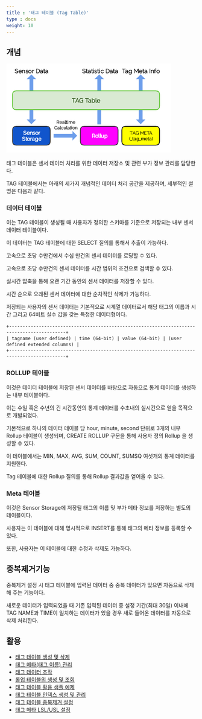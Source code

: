 ```yaml
---
title : '태그 테이블 (Tag Table)'
type : docs
weight: 10
---
```


## 개념

![tag](../tag.png)

태그 테이블은 센서 데이터 처리를 위한 데이터 저장소 및 관련 부가 정보 관리를 담당한다.

TAG 테이블에서는 아래의 세가지 개념적인 데이터 처리 공간을 제공하며, 세부적인 설명은 다음과 같다.

### 데이터 테이블

이는 TAG 테이블이 생성될 때 사용자가 정의한 스키마를 기준으로 저장되는 내부 센서 데이터 테이블이다.

이 데이터는 TAG 테이블에 대한 SELECT 질의를 통해서 추출이 가능하다.

고속으로 초당 수만건에서 수십 만건의 센서 데이터를 로딩할 수 있다.

고속으로 초당 수만건의 센서 데이터를 시간 범위의 조건으로 검색할 수 있다.

실시간 압축을 통해 오랜 기간 동안의 센서 데이터를 저장할 수 있다.

시간 순으로 오래된 센서 데이터에 대한 순차적인 삭제가 가능하다.

저장되는 사용자의 센서 데이터는 기본적으로 시계열 데이터로서 해당 태그의 이름과 시간 그리고 64비트 실수 값을 갖는 특정한 데이터형이다.

```
+-------------------------------------------------------------------------------------------+
| tagname (user defined) | time (64-bit) | value (64-bit) | (user defined extended columns) |
+-------------------------------------------------------------------------------------------+
```

### ROLLUP 테이블

이것은 데이터 테이블에 저장된 센서 데이터를 바탕으로 자동으로 통계 데이터를 생성하는 내부 테이블이다.

이는 수일 혹은 수년의 긴 시간동안의 통계 데이터를 수초내의 실시간으로 얻을 목적으로 개발되었다.

기본적으로 하나의 데이터 테이블 당 hour, minute, second 단위로 3개의 내부 Rollup 테이블이 생성되며, CREATE ROLLUP 구문을 통해 사용자 정의 Rollup 을 생성할 수 있다.

이 테이블에서는 MIN, MAX, AVG, SUM, COUNT, SUMSQ  여섯개의 통계 데이터를 지원한다.

Tag 테이블에 대한 Rollup 질의를 통해 Rollup 결과값을 얻어올 수 있다.

### Meta 테이블

이것은 Sensor Storage에 저장될 태그의 이름 및 부가 메타 정보를 저장하는 별도의 테이블이다.

사용자는 이 테이블에 대해 명시적으로 INSERT를 통해 태그의 메타 정보를 등록할 수 있다.

또한, 사용자는 이 테이블에 대한 수정과 삭제도 가능하다.

## 중복제거기능

중복제거 설정 시 태그 테이블에 입력된 데이터 중 중복 데이터가 있으면 자동으로 삭제해 주는 기능이다.

새로운 데이터가 입력되었을 때 기존 입력된 데이터 중 설정 기간(최대 30일) 이내에 TAG NAME과 TIME이 일치하는 데이터가 있을 경우 새로 들어온 데이터를 자동으로 삭제 처리한다.


## 활용

* [태그 테이블 생성 및 삭제](./create-drop)
* [태그 메타(태그 이름) 관리](./tagmeta)
* [태그 데이터 조작](./manipulate)
* [롤업 테이블의 생성 및 조회](./rollup)
* [태그 테이블 활용 샘플 예제](./ex)
* [태그 테이블 인덱스 생성 및 관리](./tag-index)
* [태그 테이블 중복제거 설정](./duplication-removal)
* [태그 메타 LSL/USL 설정](./tagmeta-limit)
